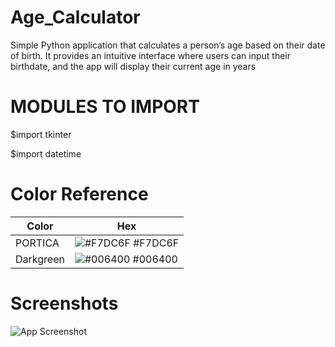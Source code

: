 
# Age_Calculator

Simple Python application that calculates a person’s age based on their date of birth. It provides an intuitive interface where users can input their birthdate, and the app will display their current age in years


# MODULES TO IMPORT 

$import tkinter

$import datetime
# Color Reference

| Color             | Hex                                                                |
| ----------------- | ------------------------------------------------------------------ |
| PORTICA | ![#F7DC6F](https://via.placeholder.com/10/F7DC6F?text=+) #F7DC6F |
| Darkgreen  | ![#006400](https://via.placeholder.com/10/006400?text=+) #006400 |



# Screenshots

![App Screenshot](https://via.placeholder.com/468x300?text=App+Screenshot+Here)


